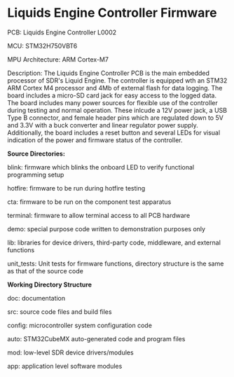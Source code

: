 <h1>Liquids Engine Controller Firmware</h1>

<p>PCB: Liquids Engine Controller L0002</p>
<p>MCU: STM32H750VBT6 </p>
<p>MPU Architecture: ARM Cortex-M7</p>

<p>Description: The Liquids Engine Controller PCB is the main embedded processor of SDR's Liquid Engine. The controller is 
equipped wth an STM32 ARM Cortex M4 processor and 4Mb of external flash for data logging. The board includes a 
micro-SD card jack for easy access to the logged data. The board includes many power sources for flexible use of the 
controller during testing and normal operation. These inlcude a 12V power jack, a USB Type B connector, and female 
header pins which are regulated down to 5V and 3.3V with a buck converter and linear regulator power supply. 
Additionally, the board includes a reset button and several LEDs for visual indication of the power and firmware status 
of the controller. </p>

<p><b>Source Directories:</b></p>
<p>
blink: firmware which blinks the onboard LED to verify functional programming setup

hotfire: firmware to be run during hotfire testing

cta: firmware to be run on the component test apparatus

terminal: firmware to allow terminal access to all PCB hardware 

demo: special purpose code written to demonstration purposes only

lib: libraries for device drivers, third-party code, middleware, and external functions

unit_tests: Unit tests for firmware functions, directory structure is the same as that of the source code
</p>

<p><b>Working Directory Structure</b></p>

<p>
doc: documentation

src: source code files and build files

config: microcontroller system configuration code

auto: STM32CubeMX auto-generated code and program files

mod: low-level SDR device drivers/modules

app: application level software modules
</p>

